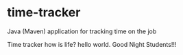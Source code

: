 # time-tracker
Java (Maven) application for tracking time on the job

Time tracker
how is life?
hello world.
Good Night Students!!!
